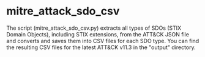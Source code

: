 # mitre_attack_sdo_csv

The script (mitre_attack_sdo_csv.py) extracts all types of SDOs (STIX Domain Objects), including STIX extensions, from the ATT&CK JSON file and converts and saves them into CSV files for each SDO type. 
You can find the resulting CSV files for the latest ATT&CK v11.3 in the "output" directory.
